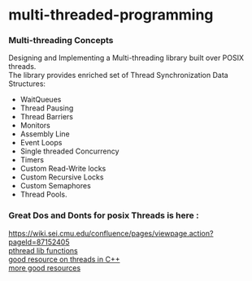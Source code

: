 # multi-threaded-programming

### Multi-threading Concepts

Designing and Implementing a Multi-threading library built over POSIX threads.  
The library provides enriched set of Thread Synchronization Data Structures:
 - WaitQueues
 - Thread Pausing
 - Thread Barriers
 - Monitors
 - Assembly Line
 - Event Loops
 - Single threaded Concurrency
 - Timers
 - Custom Read-Write locks
 - Custom Recursive Locks
 - Custom Semaphores 
 - Thread Pools.

### Great Dos and Donts for posix Threads is here :
https://wiki.sei.cmu.edu/confluence/pages/viewpage.action?pageId=87152405  
[pthread lib functions](https://www.cs.cmu.edu/afs/cs/academic/class/15492-f07/www/pthreads.html)  
[good resource on threads in C++](https://livebook.manning.com/book/c-plus-plus-concurrency-in-action/appendix-d/24)   
[more good resources](https://thispointer.com/c11-multithreading-part-6-need-of-event-handling/) 
